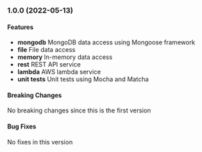<a name="1.0.0"></a>
### 1.0.0 (2022-05-13)

#### Features
* **mongodb** MongoDB data access using Mongoose framework
* **file** File data access 
* **memory** In-memory data access 
* **rest** REST API service
* **lambda** AWS lambda service
* **unit tests** Unit tests using Mocha and Matcha

#### Breaking Changes
No breaking changes since this is the first version

#### Bug Fixes
No fixes in this version

